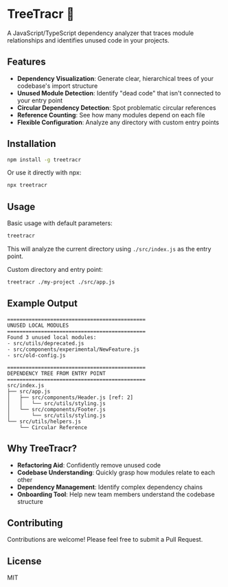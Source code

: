# TreeTracr 🌲

A JavaScript/TypeScript dependency analyzer that traces module relationships and identifies unused code in your projects.

## Features

- **Dependency Visualization**: Generate clear, hierarchical trees of your codebase's import structure
- **Unused Module Detection**: Identify "dead code" that isn't connected to your entry point
- **Circular Dependency Detection**: Spot problematic circular references
- **Reference Counting**: See how many modules depend on each file
- **Flexible Configuration**: Analyze any directory with custom entry points

## Installation

```bash
npm install -g treetracr
```

Or use it directly with npx:

```bash
npx treetracr
```

## Usage

Basic usage with default parameters:

```bash
treetracr
```

This will analyze the current directory using `./src/index.js` as the entry point.

Custom directory and entry point:

```bash
treetracr ./my-project ./src/app.js
```

## Example Output

```
=============================================
UNUSED LOCAL MODULES
=============================================
Found 3 unused local modules:
- src/utils/deprecated.js
- src/components/experimental/NewFeature.js
- src/old-config.js

=============================================
DEPENDENCY TREE FROM ENTRY POINT
=============================================
src/index.js
├── src/app.js
│   ├── src/components/Header.js [ref: 2]
│   │   └── src/utils/styling.js
│   └── src/components/Footer.js
│       └── src/utils/styling.js
└── src/utils/helpers.js
    └── Circular Reference
```

## Why TreeTracr?

- **Refactoring Aid**: Confidently remove unused code
- **Codebase Understanding**: Quickly grasp how modules relate to each other
- **Dependency Management**: Identify complex dependency chains
- **Onboarding Tool**: Help new team members understand the codebase structure

## Contributing

Contributions are welcome! Please feel free to submit a Pull Request.

## License

MIT